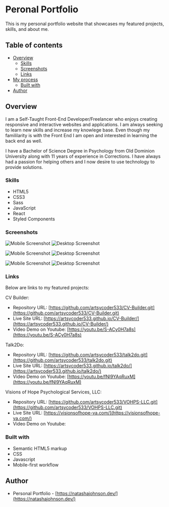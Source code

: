 # Peronal Portfolio

This is my personal portfolio website that showcases my featured projects, skills, and about me.

## Table of contents

- [Overview](#overview)
  - [Skills](#skills)
  - [Screenshots](#screenshots)
  - [Links](#links)
- [My process](#my-process)
  - [Built with](#built-with)
- [Author](#author)

## Overview

I am a Self-Taught Front-End Developer/Freelancer who enjoys creating responsive and interactive websites and applications. I am always seeking to learn new skills and increase my knowlege base. Even though my famililarity is with the Front End I am open and interested in learning the back end as well.

I have a Bachelor of Science Degree in Psychology from Old Dominion University along with 11 years of experience in Corrections. I have always had a passion for helping others and I now desire to use technology to provide solutions.

### Skills

- HTML5
- CSS3
- Sass
- JavaScript
- React
- Styled Components


### Screenshots

![Mobile Screenshot](cvbuilder_mobile.png)
![Desktop Screenshot](cvbuilder_desktop.png)

![Mobile Screenshot](talk2do_mobile.png)
![Desktop Screenshot](talk2do_desktop.png)

![Mobile Screenshot](vohps_mobile.png)
![Desktop Screenshot](vohps_desktop.png)

### Links

Below are links to my featured projects:

CV Builder: 

- Repository URL: [https://github.com/artsycoder533/CV-Builder.git](https://github.com/artsycoder533/CV-Builder.git)
- Live Site URL: [https://artsycoder533.github.io/CV-Builder/](https://artsycoder533.github.io/CV-Builder/)
- Video Demo on Youtube: [https://youtu.be/S-ACy0H7a8s](https://youtu.be/S-ACy0H7a8s)

Talk2Do:

- Repository URL: [https://github.com/artsycoder533/talk2do.git](https://github.com/artsycoder533/talk2do.git)
- Live Site URL: [https://artsycoder533.github.io/talk2do/](https://artsycoder533.github.io/talk2do/)
- Video Demo on Youtube: [https://youtu.be/fNI9YAqRuxM](https://youtu.be/fNI9YAqRuxM)

Visions of Hope Psychological Services, LLC:

- Repository URL: [https://github.com/artsycoder533/VOHPS-LLC.git](https://github.com/artsycoder533/VOHPS-LLC.git)
- Live Site URL: [https://visionsofhope-va.com/](https://visionsofhope-va.com/)
- Video Demo on Youtube: []()

### Built with

- Semantic HTML5 markup
- CSS
- Javascript
- Mobile-first workflow


## Author

- Personal Portfolio - [https://natashajohnson.dev/](https://natashajohnson.dev/)

